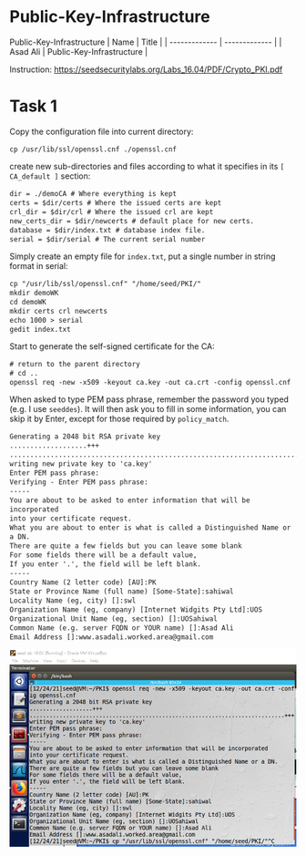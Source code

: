 # Public-Key-Infrastructure
Public-Key-Infrastructure
|  Name   | Title |
| ------------- | ------------- |
| Asad Ali  | Public-Key-Infrastructure  |

Instruction: https://seedsecuritylabs.org/Labs_16.04/PDF/Crypto_PKI.pdf

# Task 1
Copy the configuration file into current directory:

 ``` 
 cp /usr/lib/ssl/openssl.cnf ./openssl.cnf 
 ```
create new sub-directories and files according to what it specifies in its ``` [ CA_default ] ``` section:
```
dir = ./demoCA # Where everything is kept
certs = $dir/certs # Where the issued certs are kept
crl_dir = $dir/crl # Where the issued crl are kept
new_certs_dir = $dir/newcerts # default place for new certs.
database = $dir/index.txt # database index file.
serial = $dir/serial # The current serial number
```
Simply create an empty file for ```index.txt```, put a single number in string format in serial:
```mkdir PKI
cp "/usr/lib/ssl/openssl.cnf" "/home/seed/PKI/"
mkdir demoWK
cd demoWK
mkdir certs crl newcerts
echo 1000 > serial
gedit index.txt
```
Start to generate the self-signed certificate for the CA:
```
# return to the parent directory
# cd ..
openssl req -new -x509 -keyout ca.key -out ca.crt -config openssl.cnf 
```
When asked to type PEM pass phrase, remember the password you typed (e.g. I use ```seeddes```). It will then ask you to fill in some information, you can skip it by Enter, except for those required by ```policy_match```.
```
Generating a 2048 bit RSA private key
...................+++
.............................................................................+++
writing new private key to 'ca.key'
Enter PEM pass phrase:
Verifying - Enter PEM pass phrase:
-----
You are about to be asked to enter information that will be incorporated
into your certificate request.
What you are about to enter is what is called a Distinguished Name or a DN.
There are quite a few fields but you can leave some blank
For some fields there will be a default value,
If you enter '.', the field will be left blank.
-----
Country Name (2 letter code) [AU]:PK
State or Province Name (full name) [Some-State]:sahiwal
Locality Name (eg, city) []:swl
Organization Name (eg, company) [Internet Widgits Pty Ltd]:UOS
Organizational Unit Name (eg, section) []:UOSahiwal
Common Name (e.g. server FQDN or YOUR name) []:Asad Ali
Email Address []:www.asadali.worked.area@gmail.com

```
![task1](https://github.com/Asad-Ali-Code/Public-Key-Infrastructure/blob/main/task1.PNG)

